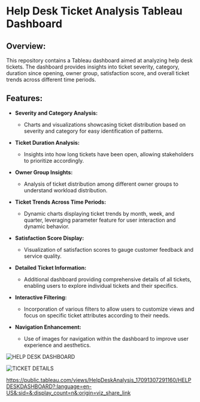 # Help Desk Ticket Analysis Tableau Dashboard

## Overview:
This repository contains a Tableau dashboard aimed at analyzing help desk tickets. The dashboard provides insights into ticket severity, category, duration since opening, owner group, satisfaction score, and overall ticket trends across different time periods.

## Features:
- **Severity and Category Analysis:**
  - Charts and visualizations showcasing ticket distribution based on severity and category for easy identification of patterns.

- **Ticket Duration Analysis:**
  - Insights into how long tickets have been open, allowing stakeholders to prioritize accordingly.

- **Owner Group Insights:**
  - Analysis of ticket distribution among different owner groups to understand workload distribution.

- **Ticket Trends Across Time Periods:**
  - Dynamic charts displaying ticket trends by month, week, and quarter, leveraging parameter feature for user interaction and dynamic behavior.

- **Satisfaction Score Display:**
  - Visualization of satisfaction scores to gauge customer feedback and service quality.

- **Detailed Ticket Information:**
  - Additional dashboard providing comprehensive details of all tickets, enabling users to explore individual tickets and their specifics.

- **Interactive Filtering:**
  - Incorporation of various filters to allow users to customize views and focus on specific ticket attributes according to their needs.

- **Navigation Enhancement:**
  - Use of images for navigation within the dashboard to improve user experience and aesthetics.

![HELP DESK DASHBOARD](https://github.com/MuskanKhandelia/Help_Desk_Ticket_Analysis/assets/65664089/0dbc28ab-3deb-44d9-bfb5-5d9ae69fce70)

![TICKET DETAILS](https://github.com/MuskanKhandelia/Help_Desk_Ticket_Analysis/assets/65664089/57df2d4a-cc7a-438c-ad20-044d8fd0d98a)

https://public.tableau.com/views/HelpDeskAnalysis_17091307291160/HELPDESKDASHBOARD?:language=en-US&:sid=&:display_count=n&:origin=viz_share_link


